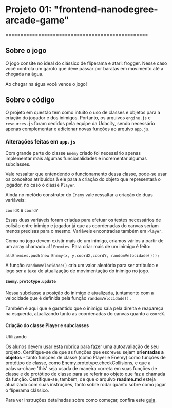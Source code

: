 # Projeto 01: "frontend-nanodegree-arcade-game"
================================================

## Sobre o jogo

  O jogo consite no ideal do clássico de fliperama e atari: frogger. Nesse caso você controla um garoto que deve passar por baratas em movimento até a chegada na água.

  Ao chegar na água você vence o jogo!

## Sobre o código

  O projeto em questão tem como intuito o uso de classes e objetos para a criação do jogador e dos inimigos. Portanto, os arquivos ```engine.js``` e ```resources.js``` foram cedidos pela equipe da Udacity, sendo necessário apenas complementar e adicionar novas funções ao arquivo ```app.js```.

### Alterações feitas em ```app.js```

  Com grande parte do classe ```Enemy``` criado foi necessário apenas implementar mais algumas funcionalidades e incrementar algumas subclasses.

  Vale ressaltar que entendendo o funcionamento dessa classe, pode-se usar os conceitos atribuídos à ele para a criação do objeto que representará o jogador, no caso o classe ```Player```.

  Ainda no metódo construtor do ```Enemy``` vale ressaltar a criação de duas variáveis:

  ```coordX``` e ````coordY````

  Essas duas variáveis foram criadas para efetuar os testes necessários de colisão entre inimigo e jogador já que as coordenadas do canvas seriam menos precisas para o mesmo. Variáveis encontradas também em ```Player```.

  Como no jogo devem existir mais de um inimigo, criamos vários a partir de um array chamado ```allEnemies```. Para criar mais de um inimigo é feito:

  ```
  allEnemies.push(new Enemy(x, y,coordX,coordY, randomVelocidade()));
  ```

  A função ```randomVelocidade()``` cria um valor aleatório para ser atribuído e logo ser a taxa de atualização de movimentação do inimigo no jogo.

#### ```Enemy.prototype.update```

  Nessa subclasse a posição do inimigo é atualizada, juntamento com a velocidade que é definida pela função ```randomVelocidade()``` .

  Também é aqui que é garantido que o inimigo saia pela direita e reapareça na esquerda, atualizando tanto as coordenadas do canvas quanto a ```coordX```.

#### Criação do classe Player e subclasses

  Utilizando








Os alunos devem usar esta [rubrica](https://review.udacity.com/#!/rubrics/436/view) para fazer uma autoavaliação de seu projeto. Certifique-se de que as funções que escreveu sejam **orientadas a objetos** - tanto funções de classe (como Player e Enemy) como funções de protótipo de classe, como Enemy.prototype.checkCollisions, e que a palavra-chave 'this' seja usada de maneira correta em suas funções de classe e de protótipo de classe para se referir ao objeto que faz a chamada da função. Certifique-se, também, de que o arquivo **readme.md** esteja atualizado com suas instruções, tanto sobre rodar quanto sobre como jogar o fliperama clássico.

Para ver instruções detalhadas sobre como começar, confira este [guia](https://docs.google.com/document/d/1v01aScPjSWCCWQLIpFqvg3-vXLH2e8_SZQKC8jNO0Dc/pub?embedded=true).
